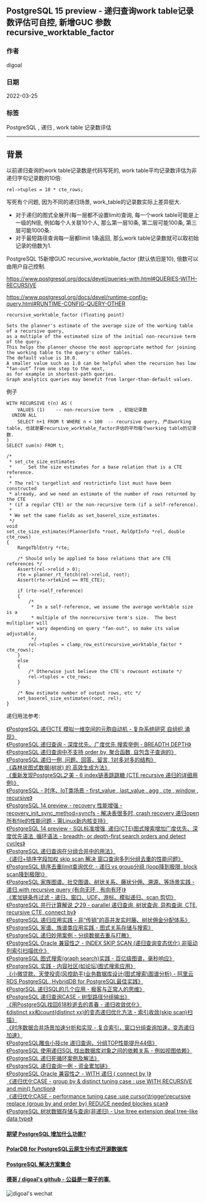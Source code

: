 ## PostgreSQL 15 preview - 递归查询work table记录数评估可自控, 新增GUC 参数 recursive_worktable_factor  
          
### 作者                  
digoal                  
                  
### 日期                  
2022-03-25                 
                  
### 标签                  
PostgreSQL , 递归 , work table 记录数评估         
                  
----                  
                  
## 背景          
以前递归查询的work table记录数是代码写死的, work table平均记录数评估为非递归字句记录数的10倍:  
  
```  
rel->tuples = 10 * cte_rows;  
```  
  
写死有个问题, 因为不同的递归场景, work_table的记录数实际上差异挺大.   
  
- 对于递归的图式全展开(每一层都不设置limit)查询, 每一个work table可能是上一级的N倍, 例如每个人关联10个人, 那么第一层10条, 第二层可能100条, 第三层可能1000条.    
- 对于最短路径查询每一层都limit 1条返回, 那么work table记录数就可以取初始记录的倍数为1.    
  
PostgreSQL 15新增GUC recursive_worktable_factor (默认依旧是10), 倍数可以由用户自己控制.  
  
https://www.postgresql.org/docs/devel/queries-with.html#QUERIES-WITH-RECURSIVE  
  
https://www.postgresql.org/docs/devel/runtime-config-query.html#RUNTIME-CONFIG-QUERY-OTHER  
  
```  
recursive_worktable_factor (floating point)  
  
Sets the planner's estimate of the average size of the working table of a recursive query,   
as a multiple of the estimated size of the initial non-recursive term of the query.   
This helps the planner choose the most appropriate method for joining the working table to the query's other tables.   
The default value is 10.0.   
A smaller value such as 1.0 can be helpful when the recursion has low “fan-out” from one step to the next,   
as for example in shortest-path queries.   
Graph analytics queries may benefit from larger-than-default values.  
```  
  
例子  
  
```  
WITH RECURSIVE t(n) AS (  
    VALUES (1)    -- non-recursive term  , 初始记录数  
  UNION ALL         
    SELECT n+1 FROM t WHERE n < 100  -- recursive query, 产出working table, 也就是要recursive_worktable_factor评估的平均每个working table的记录数.   
)  
SELECT sum(n) FROM t;  
```  
  
  
```  
/*  
 * set_cte_size_estimates  
 *      Set the size estimates for a base relation that is a CTE reference.  
 *  
 * The rel's targetlist and restrictinfo list must have been constructed  
 * already, and we need an estimate of the number of rows returned by the CTE  
 * (if a regular CTE) or the non-recursive term (if a self-reference).  
 *  
 * We set the same fields as set_baserel_size_estimates.  
 */  
void  
set_cte_size_estimates(PlannerInfo *root, RelOptInfo *rel, double cte_rows)  
{  
    RangeTblEntry *rte;  
  
    /* Should only be applied to base relations that are CTE references */  
    Assert(rel->relid > 0);  
    rte = planner_rt_fetch(rel->relid, root);  
    Assert(rte->rtekind == RTE_CTE);  
  
    if (rte->self_reference)  
    {  
        /*  
         * In a self-reference, we assume the average worktable size is a  
         * multiple of the nonrecursive term's size.  The best multiplier will  
         * vary depending on query "fan-out", so make its value adjustable.  
         */  
        rel->tuples = clamp_row_est(recursive_worktable_factor * cte_rows);  
    }  
    else  
    {  
        /* Otherwise just believe the CTE's rowcount estimate */  
        rel->tuples = cte_rows;  
    }  
  
    /* Now estimate number of output rows, etc */  
    set_baserel_size_estimates(root, rel);  
}  
```  
  
递归用法参考:    
  
[《PostgreSQL 递归CTE 模拟一维空间的元胞自动机 - 复杂系统研究 自组织,涌现》](../202112/20211202_04.md)    
[《PostgreSQL 递归查询 - 深度优先、广度优先 搜索举例 - BREADTH DEPTH》](../202109/20210917_01.md)    
[《PostgreSQL 递归查询中不支持 order by, 聚合函数, 自包含子查询的》](../202109/20210915_01.md)    
[《PostgreSQL 递归一例, 问题、回答、留言, 1对多对多的结构》](../202108/20210805_06.md)    
[《森林状图式数据(树状) 的 高效生成方法》](../202106/20210610_01.md)    
[《重新发现PostgreSQL之美 - 6 index链表跳跳糖 (CTE recursive 递归的详细用例)》](../202105/20210529_01.md)    
[《PostgreSQL - 时序、IoT类场景 - first_value , last_value , agg , cte , window , recursive》](../202104/20210429_02.md)    
[《PostgreSQL 14 preview - recovery 性能增强 - recovery_init_sync_method=syncfs - 解决表很多时, crash recovery 递归open所有file的性能问题 - 需Linux新内核支持》](../202103/20210320_02.md)    
[《PostgreSQL 14 preview - SQL标准增强, 递归(CTE)图式搜索增加广度优先、深度优先语法, 循环语法 - breadth- or depth-first search orders and detect cycles》](../202102/20210201_03.md)    
[《PostgreSQL 递归查询在分组合并中的用法》](../202011/20201125_01.md)    
[《递归+排序字段加权 skip scan 解决 窗口查询多列分组去重的性能问题》](../202006/20200615_01.md)    
[《PostgreSQL 排序去重limit查询优化 - 递归 vs group分组 (loop降到极限, block scan降到极限)》](../202005/20200515_01.md)    
[《PostgreSQL 家族图谱、社交图谱、树状关系、藤状分佣、溯源、等场景实践 - 递归,with recursive query (有向无环 , 有向有环)》](../202003/20200329_01.md)    
[《累加链条件过滤 - 递归、窗口、UDF、游标、模拟递归、scan 剪切》](../202002/20200228_01.md)    
[《PostgreSQL 并行计算解说 之29 - parallel 递归查询, 树状查询, 异构查询, CTE, recursive CTE, connect by》](../201903/20190318_04.md)    
[《PostgreSQL 递归应用实践 - 非“传销”的高并发实时藤、树状佣金分配体系》](../201808/20180808_02.md)    
[《PostgreSQL 家谱、族谱类应用实践 - 图式关系存储与搜索》](../201804/20180408_03.md)    
[《PostgreSQL 递归妙用案例 - 分组数据去重与打散》](../201804/20180406_01.md)    
[《PostgreSQL Oracle 兼容性之 - INDEX SKIP SCAN (递归查询变态优化) 非驱动列索引扫描优化》](../201803/20180323_03.md)    
[《PostgreSQL 图式搜索(graph search)实践 - 百亿级图谱，毫秒响应》](../201801/20180102_04.md)    
[《PostgreSQL 实践 - 内容社区(如论坛)图式搜索应用》](../201710/20171009_01.md)    
[《小微贷款、天使投资(风控助手)业务数据库设计(图式搜索\图谱分析) - 阿里云RDS PostgreSQL, HybridDB for PostgreSQL最佳实践》](../201708/20170801_01.md)    
[《PostgrSQL 递归SQL的几个应用 - 极客与正常人的思维》](../201705/20170519_01.md)    
[《PostgreSQL 递归查询CASE - 树型路径分组输出》](../201703/20170324_01.md)    
[《用PostgreSQL找回618秒逝去的青春 - 递归收敛优化》](../201612/20161201_01.md)    
[《distinct xx和count(distinct xx)的变态递归优化方法 - 索引收敛(skip scan)扫描》](../201611/20161128_02.md)    
[《时序数据合并场景加速分析和实现 - 复合索引，窗口分组查询加速，变态递归加速》](../201611/20161128_01.md)    
[《PostgreSQL雕虫小技cte 递归查询，分组TOP性能提升44倍》](../201608/20160815_04.md)    
[《PostgreSQL 使用递归SQL 找出数据库对象之间的依赖关系 - 例如视图依赖》](../201607/20160725_01.md)    
[《PostgreSQL 递归死循环案例及解法》](../201607/20160723_01.md)    
[《PostgreSQL 递归查询一例 - 资金累加链》](../201604/20160405_01.md)    
[《PostgreSQL Oracle 兼容性之 - WITH 递归 ( connect by )》](../201512/20151221_02.md)    
[《递归优化CASE - group by & distinct tuning case : use WITH RECURSIVE and min() function》](../201210/20121009_01.md)    
[《递归优化CASE - performance tuning case :use cursor\trigger\recursive replace (group by and order by) REDUCE needed blockes scan》](../201209/20120914_01.md)    
[《PostgreSQL 树状数据存储与查询(非递归) - Use ltree extension deal tree-like data type》](../201105/20110527_01.md)    
  
  
  
  
#### [期望 PostgreSQL 增加什么功能?](https://github.com/digoal/blog/issues/76 "269ac3d1c492e938c0191101c7238216")
  
  
#### [PolarDB for PostgreSQL云原生分布式开源数据库](https://github.com/ApsaraDB/PolarDB-for-PostgreSQL "57258f76c37864c6e6d23383d05714ea")
  
  
#### [PostgreSQL 解决方案集合](https://yq.aliyun.com/topic/118 "40cff096e9ed7122c512b35d8561d9c8")
  
  
#### [德哥 / digoal's github - 公益是一辈子的事.](https://github.com/digoal/blog/blob/master/README.md "22709685feb7cab07d30f30387f0a9ae")
  
  
![digoal's wechat](../pic/digoal_weixin.jpg "f7ad92eeba24523fd47a6e1a0e691b59")
  

